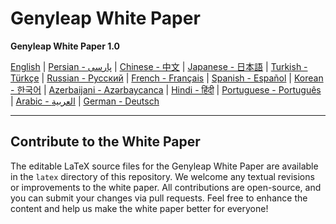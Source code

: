 # Genyleap White Paper

**Genyleap White Paper 1.0**

[English](papers/genyleap_whitepaper.pdf) | [Persian - پارسی](papers/genyleap_whitepaper-fa.pdf) | [Chinese - 中文](papers/genyleap_whitepaper-zh.pdf) | [Japanese - 日本語](papers/genyleap_whitepaper-jp.pdf) | [Turkish - Türkçe](papers/genyleap_whitepaper-tr.pdf) | [Russian - Русский](papers/genyleap_whitepaper-ru.pdf) | [French - Français](papers/genyleap_whitepaper-fr.pdf) | [Spanish - Español](papers/genyleap_whitepaper-es.pdf) | [Korean - 한국어](papers/genyleap_whitepaper-ko.pdf) | [Azerbaijani - Azərbaycanca](papers/genyleap_whitepaper-az.pdf) | [Hindi - हिंदी](papers/genyleap_whitepaper-hi.pdf) | [Portuguese - Português](papers/genyleap_whitepaper-pt.pdf) | [Arabic - العربية](papers/genyleap_whitepaper-ar.pdf) | [German - Deutsch](papers/genyleap_whitepaper-de.pdf)

---

## Contribute to the White Paper

The editable LaTeX source files for the Genyleap White Paper are available in the `latex` directory of this repository. We welcome any textual revisions or improvements to the white paper. All contributions are open-source, and you can submit your changes via pull requests. Feel free to enhance the content and help us make the white paper better for everyone!